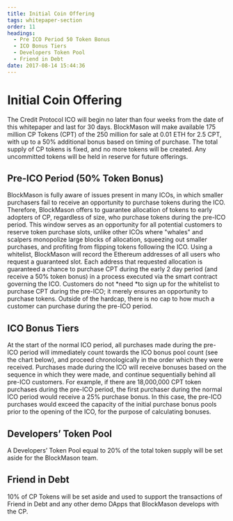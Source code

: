 ```yaml
---
title: Initial Coin Offering
tags: whitepaper-section
order: 11
headings:
  - Pre ICO Period 50 Token Bonus
  - ICO Bonus Tiers
  - Developers Token Pool
  - Friend in Debt
date: 2017-08-14 15:44:36
---
```



# Initial Coin Offering

The Credit Protocol ICO will begin no later than four weeks from the date of this whitepaper and last for 30 days. BlockMason will make available 175 million CP Tokens (CPT) of the 250 million for sale at 0.01 ETH for 2.5 CPT, with up to a 50% additional bonus based on timing of purchase.  The total supply of CP tokens is fixed, and no more tokens will be created. Any uncommitted tokens will be held in reserve for future offerings.

## Pre-ICO Period (50% Token Bonus)

BlockMason is fully aware of issues present in many ICOs, in which smaller purchasers fail to receive an opportunity to purchase tokens during the ICO. Therefore, BlockMason offers to guarantee allocation of tokens to early adopters of CP, regardless of size, who purchase tokens during the pre-ICO period. This window serves as an opportunity for all potential customers to reserve token purchase slots, unlike other ICOs where "whales" and scalpers monopolize large blocks of allocation, squeezing out smaller purchases, and profiting from flipping tokens following the ICO. Using a whitelist, BlockMason will record the Ethereum addresses of all users who request a guaranteed slot. Each address that requested allocation is guaranteed a chance to purchase CPT during the early 2 day period (and receive a 50% token bonus) in a process executed via the smart contract governing the ICO. Customers do not *need *to sign up for the whitelist to purchase CPT during the pre-ICO; it merely ensures an opportunity to purchase tokens. Outside of the hardcap, there is no cap to how much a customer can purchase during the pre-ICO period.

## ICO Bonus Tiers

At the start of the normal ICO period, all purchases made during the pre-ICO period will immediately count towards the ICO bonus pool count (see the chart below), and proceed chronologically in the order which they were received. Purchases made during the ICO will receive bonuses based on the sequence in which they were made, and continue sequentially behind all pre-ICO customers. For example, if there are 18,000,000 CPT token purchases during the pre-ICO period, the first purchaser during the normal ICO period would receive a 25% purchase bonus. In this case, the pre-ICO purchases would exceed the capacity of the initial purchase bonus pools prior to the opening of the ICO, for the purpose of calculating bonuses.

## Developers’ Token Pool

A Developers’ Token Pool equal to 20% of the total token supply will be set aside for the BlockMason team.

## Friend in Debt

10% of CP Tokens will be set aside and used to support the transactions of Friend in Debt and any other demo DApps that BlockMason develops with the CP.
